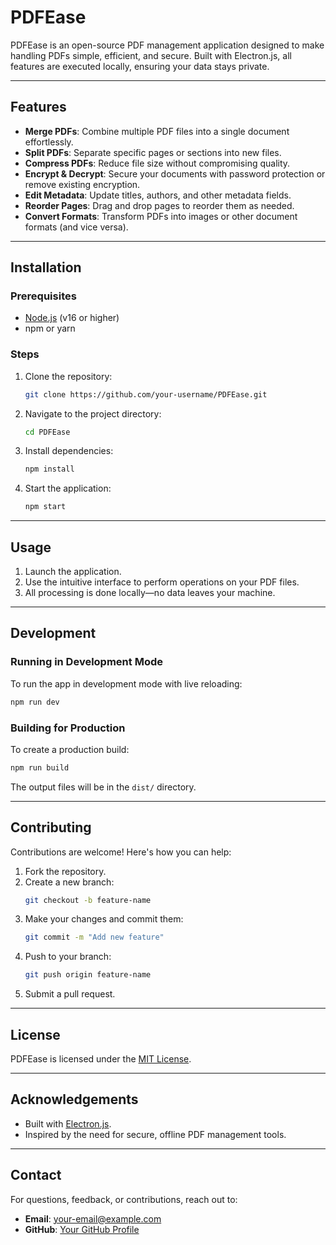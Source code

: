 # PDFEase

PDFEase is an open-source PDF management application designed to make handling PDFs simple, efficient, and secure. Built with Electron.js, all features are executed locally, ensuring your data stays private.

---

## Features

- **Merge PDFs**: Combine multiple PDF files into a single document effortlessly.
- **Split PDFs**: Separate specific pages or sections into new files.
- **Compress PDFs**: Reduce file size without compromising quality.
- **Encrypt & Decrypt**: Secure your documents with password protection or remove existing encryption.
- **Edit Metadata**: Update titles, authors, and other metadata fields.
- **Reorder Pages**: Drag and drop pages to reorder them as needed.
- **Convert Formats**: Transform PDFs into images or other document formats (and vice versa).

---

## Installation

### Prerequisites
- [Node.js](https://nodejs.org/) (v16 or higher)
- npm or yarn

### Steps

1. Clone the repository:
   ```bash
   git clone https://github.com/your-username/PDFEase.git
   ```

2. Navigate to the project directory:
   ```bash
   cd PDFEase
   ```

3. Install dependencies:
   ```bash
   npm install
   ```

4. Start the application:
   ```bash
   npm start
   ```

---

## Usage

1. Launch the application.
2. Use the intuitive interface to perform operations on your PDF files.
3. All processing is done locally—no data leaves your machine.

---

## Development

### Running in Development Mode

To run the app in development mode with live reloading:
```bash
npm run dev
```

### Building for Production

To create a production build:
```bash
npm run build
```
The output files will be in the `dist/` directory.

---

## Contributing

Contributions are welcome! Here's how you can help:

1. Fork the repository.
2. Create a new branch:
   ```bash
   git checkout -b feature-name
   ```
3. Make your changes and commit them:
   ```bash
   git commit -m "Add new feature"
   ```
4. Push to your branch:
   ```bash
   git push origin feature-name
   ```
5. Submit a pull request.

---

## License

PDFEase is licensed under the [MIT License](LICENSE).

---

## Acknowledgements

- Built with [Electron.js](https://www.electronjs.org/).
- Inspired by the need for secure, offline PDF management tools.

---

## Contact

For questions, feedback, or contributions, reach out to:
- **Email**: your-email@example.com
- **GitHub**: [Your GitHub Profile](https://github.com/your-username)
